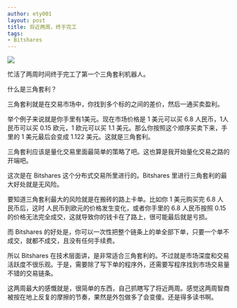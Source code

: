 ```yaml
---
author: ety001
layout: post
title: 将近两周，终于完工
tags:
- Bitshares
---
```

![](/upload/20191121/c559qchLC0ku2QKXNfUWn6NV8IcZiCvMW5J2xyyo.png)

忙活了两周时间终于完工了第一个三角套利机器人。

什么是三角套利？

三角套利就是在交易市场中，你找到多个标的之间的差价，然后一通买卖盈利。

举个例子来说就是你手里有1美元。现在市场价格是 1 美元可以买 6.8 人民币，1人民币可以买 0.15 欧元，1 欧元可以买 1.1 美元。那么你按照这个顺序买卖下来，手里的 1 美元最后会变成 1.122 美元。这就是三角套利。

三角套利应该是量化交易里面最简单的策略了吧。这也算是我开始量化交易之路的开端吧。

这次是在 Bitshares 这个分布式交易所里进行的。Bitshares 里进行三角套利的最大好处就是无风险。

要知道三角套利最大的风险就是在搬砖的路上卡单。比如你 1 美元购买完 6.8 人民币后，这时 人民币到欧元的价格发生变化，或者你手里的 6.8 人民币按照 0.15 的价格无法完全成交，这就导致你的钱卡在了路上，很可能最后就是亏损。

而 Bitshares 的好处是，你可以一次性把整个链条上的单全部下单，只要一个单不成交，就都不成交，且没有任何手续费。

所以 Bitshares 在技术层面讲，是非常适合三角套利的。不过就是市场深度和交易活跃度不很乐观。于是，需要除了写下单的程序外，还需要写程序找到市场交易量不错的交易链条。

这两周最大的感慨就是，很简单的东西，自己抓瞎写了将近两周。感觉这两周智商被按在地上反复的摩擦的节奏，果然是外包做多了会变傻。还是得多读书啊。
